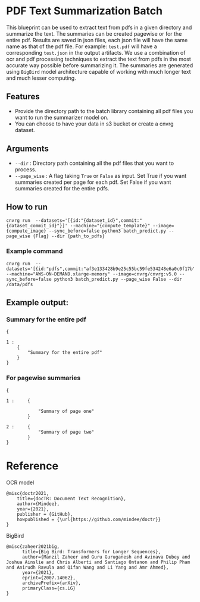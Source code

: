 # PDF Text Summarization Batch

This blueprint can be used to extract text from pdfs in a given directory and summarize the text. The summaries can be created pagewise or for the entire pdf. Results are saved in json files, each json file will have the same name as that of the pdf file. For example: `test.pdf` will have a corresponding `test.json` in the output artifacts. We use a combination of ocr and pdf processing techniques to extract the text from pdfs in the most accurate way possible before summarizing it. The summaries are generated using `BigBird` model architecture capable of working with much longer text and much lesser computing.

## Features

- Provide the directory path to the batch library containing all pdf files you want to run the summarizer model on.
- You can choose to have your data in s3 bucket or create a cnvrg dataset. 

## Arguments

- `--dir` : Directory path containing all the pdf files that you want to process.
- `--page_wise` : A flag taking `True` or `False` as input. Set True if you want summaries created per page for each pdf. Set False if you want summaries created for the entire pdfs.

## How to run
```
cnvrg run  --datasets='[{id:"{dataset_id}",commit:"{dataset_commit_id}"}]' --machine="{compute_template}" --image={compute_image} --sync_before=false python3 batch_predict.py --page_wise {Flag} --dir {path_to_pdfs}
```

### Example command

```
cnvrg run  --datasets='[{id:"pdfs",commit:"af3e133428b9e25c55bc59fe534248e6a0c0f17b"}]' --machine="AWS-ON-DEMAND.xlarge-memory" --image=cnvrg/cnvrg:v5.0 --sync_before=false python3 batch_predict.py --page_wise False --dir /data/pdfs
```
  
## Example output:

### Summary for the entire pdf

```
{

1 :
    {
        "Summary for the entire pdf"
    }
}
```

### For pagewise summaries

```
{

1 :     {
    
            "Summary of page one"
        }

2 :     {
            "Summary of page two"
        }
}

```
# Reference
OCR model

```
@misc{doctr2021,
    title={docTR: Document Text Recognition},
    author={Mindee},
    year={2021},
    publisher = {GitHub},
    howpublished = {\url{https://github.com/mindee/doctr}}
}
```

BigBird
```
@misc{zaheer2021big,
      title={Big Bird: Transformers for Longer Sequences}, 
      author={Manzil Zaheer and Guru Guruganesh and Avinava Dubey and Joshua Ainslie and Chris Alberti and Santiago Ontanon and Philip Pham and Anirudh Ravula and Qifan Wang and Li Yang and Amr Ahmed},
      year={2021},
      eprint={2007.14062},
      archivePrefix={arXiv},
      primaryClass={cs.LG}
}
```